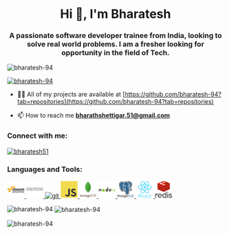 <h1 align="center">Hi 👋, I'm Bharatesh</h1>
<h3 align="center">A passionate software developer trainee from India, looking to solve real world problems. I am a fresher looking for opportunity in the field of Tech.</h3>

<p align="left"> <img src="https://komarev.com/ghpvc/?username=bharatesh-94&label=Profile%20views&color=0e75b6&style=flat" alt="bharatesh-94" /> </p>

<p align="left"> <a href="https://github.com/ryo-ma/github-profile-trophy"><img src="https://github-profile-trophy.vercel.app/?username=bharatesh-94" alt="bharatesh-94" /></a> </p>

- 👨‍💻 All of my projects are available at [https://github.com/bharatesh-94?tab=repositories](https://github.com/bharatesh-94?tab=repositories)

- 📫 How to reach me **bharathshettigar.51@gmail.com**

<h3 align="left">Connect with me:</h3>
<p align="left">
<a href="https://linkedin.com/in/bharatesh51" target="blank"><img align="center" src="https://raw.githubusercontent.com/rahuldkjain/github-profile-readme-generator/master/src/images/icons/Social/linked-in-alt.svg" alt="bharatesh51" height="30" width="40" /></a>
</p>

<h3 align="left">Languages and Tools:</h3>
<p align="left"> <a href="https://aws.amazon.com" target="_blank" rel="noreferrer"> <img src="https://raw.githubusercontent.com/devicons/devicon/master/icons/amazonwebservices/amazonwebservices-original-wordmark.svg" alt="aws" width="40" height="40"/> </a> <a href="https://expressjs.com" target="_blank" rel="noreferrer"> <img src="https://raw.githubusercontent.com/devicons/devicon/master/icons/express/express-original-wordmark.svg" alt="express" width="40" height="40"/> </a> <a href="https://git-scm.com/" target="_blank" rel="noreferrer"> <img src="https://www.vectorlogo.zone/logos/git-scm/git-scm-icon.svg" alt="git" width="40" height="40"/> </a> <a href="https://developer.mozilla.org/en-US/docs/Web/JavaScript" target="_blank" rel="noreferrer"> <img src="https://raw.githubusercontent.com/devicons/devicon/master/icons/javascript/javascript-original.svg" alt="javascript" width="40" height="40"/> </a> <a href="https://www.mongodb.com/" target="_blank" rel="noreferrer"> <img src="https://raw.githubusercontent.com/devicons/devicon/master/icons/mongodb/mongodb-original-wordmark.svg" alt="mongodb" width="40" height="40"/> </a> <a href="https://nodejs.org" target="_blank" rel="noreferrer"> <img src="https://raw.githubusercontent.com/devicons/devicon/master/icons/nodejs/nodejs-original-wordmark.svg" alt="nodejs" width="40" height="40"/> </a> <a href="https://www.postgresql.org" target="_blank" rel="noreferrer"> <img src="https://raw.githubusercontent.com/devicons/devicon/master/icons/postgresql/postgresql-original-wordmark.svg" alt="postgresql" width="40" height="40"/> </a> <a href="https://reactjs.org/" target="_blank" rel="noreferrer"> <img src="https://raw.githubusercontent.com/devicons/devicon/master/icons/react/react-original-wordmark.svg" alt="react" width="40" height="40"/> </a> <a href="https://redis.io" target="_blank" rel="noreferrer"> <img src="https://raw.githubusercontent.com/devicons/devicon/master/icons/redis/redis-original-wordmark.svg" alt="redis" width="40" height="40"/> </a> </p>

<p><img align="left" src="https://github-readme-stats.vercel.app/api/top-langs?username=bharatesh-94&show_icons=true&locale=en&layout=compact" alt="bharatesh-94" /></p>

<p>&nbsp;<img align="center" src="https://github-readme-stats.vercel.app/api?username=bharatesh-94&show_icons=true&locale=en" alt="bharatesh-94" /></p>

<p><img align="center" src="https://github-readme-streak-stats.herokuapp.com/?user=bharatesh-94&" alt="bharatesh-94" /></p>
